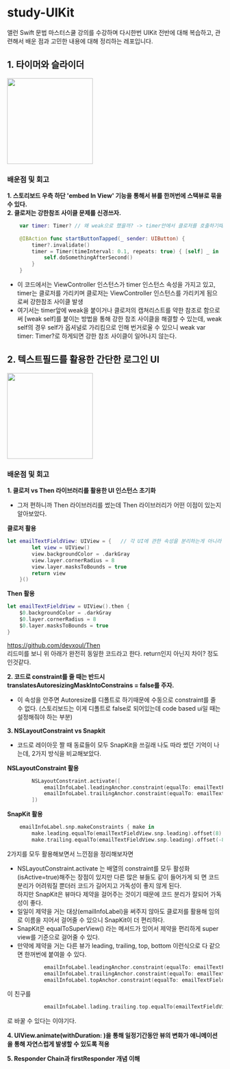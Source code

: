 # study-UIKit

앨런 Swift 문법 마스터스쿨 강의를 수강하며 다시한번 UIKit 전반에 대해 복습하고, 관련해서 배운 점과 고민한 내용에 대해 정리하는 레포입니다.

## 1. 타이머와 슬라이더

<img src="https://github.com/yurrrri/study-UIKit/assets/37764504/ca9a70fc-b47f-454a-8a1c-2439fd8753e7" width="200"/>

### 배운점 및 회고

**1. 스토리보드 우측 하단 'embed In View' 기능을 통해서 뷰를 한꺼번에 스택뷰로 묶을 수 있다.** <br/>
**2. 클로저는 강한참조 사이클 문제를 신경쓰자.**

```swift
    var timer: Timer? // 왜 weak으로 했을까? -> timer안에서 클로저를 호출하기때문에 강한 참조 사이클이 발생할 수 있음
    
    @IBAction func startButtonTapped(_ sender: UIButton) {
        timer?.invalidate()
        timer = Timer(timeInterval: 0.1, repeats: true) { [self] _ in
            self.doSomethingAfterSecond()
        }
    }
```
   
- 이 코드에서는 ViewController 인스턴스가 timer 인스턴스 속성을 가지고 있고, timer는 클로저를 가리키며 클로저는 ViewController 인스턴스를 가리키게 됨으로써 강한참조 사이클 발생
- 여기서는 timer앞에 weak을 붙이거나 클로저의 캡쳐리스트를 약한 참조로 함으로써 [weak self]를 붙이는 방법을 통해 강한 참조 사이클을 해결할 수 있는데, weak self의 경우 self가 옵셔널로 가리킴으로 인해 번거로울 수 있으니 weak var timer: Timer?로 하게되면 강한 참조 사이클이 일어나지 않는다.

## 2. 텍스트필드를 활용한 간단한 로그인 UI

<img src="https://github.com/yurrrri/study-UIKit/assets/37764504/9bc8d52f-221b-407b-81c2-9b3e43023fcf " width="200"/>

### 배운점 및 회고 
**1. 클로저 vs Then 라이브러리를 활용한 UI 인스턴스 초기화**
- 그저 편하니까 Then 라이브러리를 썼는데 Then 라이브러리가 어떤 이점이 있는지 알아보았다.

**클로저 활용**
```swift
let emailTextFieldView: UIView = {   // 각 UI에 관한 속성을 분리하는게 아니라 같이 쓸 수 있어서 깔끔함
        let view = UIView()
        view.backgroundColor = .darkGray
        view.layer.cornerRadius = 8
        view.layer.masksToBounds = true
        return view
    }()
```

**Then 활용**
```swift
let emailTextFieldView = UIView().then {
    $0.backgroundColor = .darkGray
    $0.layer.cornerRadius = 8
    $0.layer.masksToBounds = true
}
```

https://github.com/devxoul/Then <br/>
리드미를 보니 위 아래가 완전히 동일한 코드라고 한다. return인지 아닌지 차이? 정도 인것같다.

**2. 코드로 constraint를 줄 때는 반드시 translatesAutoresizingMaskIntoConstrains = false를 주자.**
- 이 속성을 안주면 Autoresize를 디폴트로 하기때문에 수동으로 constraint를 줄 수 없다. (스토리보드는 이게 디폴트로 false로 되어있는데 code based ui일 때는 설정해줘야 하는 부분)

**3. NSLayoutConstraint vs Snapkit**
- 코드로 레이아웃 짤 때 동료들이 모두 SnapKit을 쓰길래 나도 따라 썼던 기억이 나는데, 2가지 방식을 비교해보았다.

**NSLayoutConstraint 활용**
```swift
        NSLayoutConstraint.activate([
            emailInfoLabel.leadingAnchor.constraint(equalTo: emailTextFieldView.leadingAnchor, constant: 8),
            emailInfoLabel.trailingAnchor.constraint(equalTo: emailTextFieldView.trailingAnchor, constant: -8)
        ])
```

**SnapKit 활용**
```swift
    emailInfoLabel.snp.makeConstraints { make in
        make.leading.equalTo(emailTextFieldView.snp.leading).offset(8)
        make.trailing.equalTo(emailTextFieldView.snp.leading).offset(-8)
```

2가지를 모두 활용해보면서 느낀점을 정리해보자면
- NSLayoutConstraint.activate 는 배열의 constraint를 모두 활성화(isActive=true)해주는 장점이 있지만 다른 많은 뷰들도 같이 들어가게 되 면 코드 분리가 어려워질 뿐더러 코드가 길어지고 가독성이 좋지 않게 된다. <br/>
하지만 SnapKit은 뷰마다 제약을 걸어주는 것이기 때문에 코드 분리가 잘되어 가독성이 좋다.
- 일일이 제약을 거는 대상(emailInfoLabel)을 써주지 않아도 클로저를 활용해 임의로 이름을 지어서 걸어줄 수 있으니 SnapKit이 더 편리하다.
- SnapKit은 equalToSuperView() 라는 메서드가 있어서 제약을 편리하게 super view를 기준으로 걸어줄 수 있다.
- 만약에 제약을 거는 다른 뷰가 leading, trailing, top, bottom 이런식으로 다 같으면 한꺼번에 붙여쓸 수 있다.

```swift
            emailInfoLabel.leadingAnchor.constraint(equalTo: emailTextFieldView.leadingAnchor),
            emailInfoLabel.trailingAnchor.constraint(equalTo: emailTextFieldView.trailingAnchor),
            emailInfoLabel.topAnchor.constraint(equalTo: emailTextFieldView.topAnchor) 
```

이 친구를

```swift
            emailInfoLabel.lading.trailing.top.equalTo(emailTextFieldView)
```

로 바꿀 수 있다는 이야기다. <br/>

**4. UIView.animate(withDuration: )을 통해 일정기간동안 뷰의 변화가 애니메이션을 통해 자연스럽게 발생할 수 있도록 적용**

**5. Responder Chain과 firstResponder 개념 이해**

